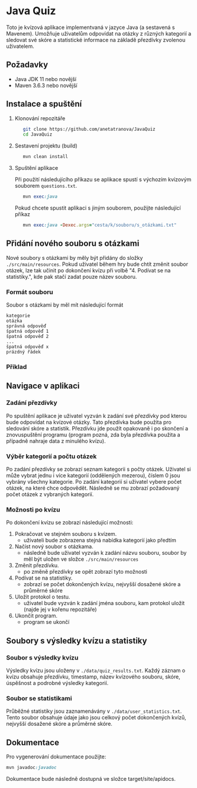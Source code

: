 # Java Quiz

Toto je kvízová aplikace implementvaná v jazyce Java (a sestavená s Mavenem). Umožňuje uživatelům odpovídat na otázky z různých kategorií a sledovat své skóre a statistické informace na základě přezdívky zvolenou uživatelem.

## Požadavky
- Java JDK 11 nebo novější
- Maven 3.6.3 nebo novější

## Instalace a spuštění

1. Klonování repozitáře
   ```bash
      git clone https://github.com/anetatranova/JavaQuiz
      cd JavaQuiz
   ```
2. Sestavení projektu (build)
   ```ruby
      mvn clean install
   ```
3. Spuštění aplikace

   Při použití následujícího příkazu se aplikace spustí s výchozím kvízovým souborem `questions.txt`.
   ```ruby
      mvn exec:java
   ```
   Pokud chcete spustit aplikaci s jiným souborem, použijte následující příkaz
   ```ruby
      mvn exec:java -Dexec.args="cesta/k/souboru/s_otázkami.txt"
   ```
## Přidání nového souboru s otázkami
Nové soubory s otázkami by měly být přidány do složky `./src/main/resources`. Pokud uživatel během hry bude chtít změnit soubor otázek, lze tak učinit po dokončení kvízu při volbě "4. Podívat se na statistiky.", kde pak stačí zadat pouze název souboru.

### Formát souboru
Soubor s otázkami by měl mít následující formát
 ```
kategorie
otázka
správná odpověď
špatná odpověď 1
špatná odpověď 2
...
špatná odpověď x
prázdný řádek

 ```

### Příklad 

## Navigace v aplikaci

### Zadání přezdívky
Po spuštění aplikace je uživatel vyzván k zadání své přezdívky pod kterou bude odpovídat na kvízové otázky. Tato přezdívka bude použita pro sledování skóre a statistik. Přezdívku jde použít opakovaně i po skončení a znovuspuštění programu (program pozná, zda byla přezdívka použita a případně nahraje data z minulého kvízu).

### Výběr kategorií a počtu otázek
Po zadání přezdívky se zobrazí seznam kategorii s počty otázek. Uživatel si může vybrat jednu i více kategorií (oddělených mezerou), číslem 0 jsou vybrány všechny kategorie. Po zadání kategorií si uživatel vybere počet otázek, na které chce odpovědět. Následně se mu zobrazí požadovaný počet otázek z vybraných kategorií.

### Možnosti po kvízu
Po dokončení kvízu se zobrazí následující možnosti:

1. Pokračovat ve stejném souboru s kvízem.
   - uživateli bude zobrazena stejná nabídka kategorií jako předtím
2. Načíst nový soubor s otázkama.
   - následně bude uživatel vyzván k zadání názvu souboru, soubor by měl být uložen ve složce `./src/main/resources`
3. Změnit přezdívku.
   - po změně přezdívky se opět zobrazí tyto možnosti
4. Podívat se na statistiky.
   - zobrazí se počet dokončených kvízu, nejvyšší dosažené skóre a průměrné skóre
5. Uložit protokol o testu.
   - uživatel bude vyzván k zadání jména souboru, kam protokol uložit (najde jej v kořenu repozitáře)
5. Ukončit program.
   - program se ukončí

## Soubory s výsledky kvízu a statistiky

### Soubor s výsledky kvízu
Výsledky kvízu jsou uloženy v `./data/quiz_results.txt`. Každý záznam o kvízu obsahuje přezdívku, timestamp, název kvízového souboru, skóre, úspěšnost a podrobné výsledky kategorií.

### Soubor se statistikami
Průběžné statistiky jsou zaznamenávány v `./data/user_statistics.txt`. Tento soubor obsahuje údaje jako jsou celkový počet dokončených kvízů, nejvyšší dosažené skóre a průměrné skóre.

## Dokumentace
Pro vygenerování dokumentace použijte:
```ruby
mvn javadoc:javadoc
```
Dokumentace bude následně dostupná ve složce target/site/apidocs.
